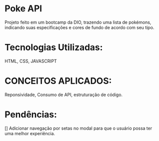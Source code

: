 # Poke API
 Projeto feito em um bootcamp da DIO, trazendo uma lista de pokémons, indicando suas especificações e cores de fundo de acordo com seu tipo.

 # Tecnologias Utilizadas:
 HTML, CSS, JAVASCRIPT
 
 # CONCEITOS APLICADOS:
 Reponsividade, Consumo de API, estruturação de código.
 
 # Pendências:
 [] Adicionar navegação por setas no modal para que o usuário possa ter uma melhor experiência.
